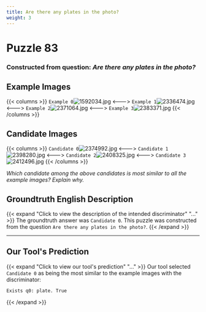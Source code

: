 ```yaml
---
title: Are there any plates in the photo?
weight: 3
---
```


# Puzzle 83
### Constructed from question: _Are there any plates in the photo?_


## Example Images
{{< columns >}}
`Example 0`![1592034.jpg](/gqa_images/1592034.jpg)
<--->
`Example 1`![2336474.jpg](/gqa_images/2336474.jpg)
<--->
`Example 2`![2371064.jpg](/gqa_images/2371064.jpg)
<--->
`Example 3`![2383371.jpg](/gqa_images/2383371.jpg)
{{< /columns >}}

## Candidate Images
{{< columns >}}
`Candidate 0`![2374992.jpg](/gqa_images/2374992.jpg)
<--->
`Candidate 1`![2398280.jpg](/gqa_images/2398280.jpg)
<--->
`Candidate 2`![2408325.jpg](/gqa_images/2408325.jpg)
<--->
`Candidate 3`![2412496.jpg](/gqa_images/2412496.jpg)
{{< /columns >}}

*Which candidate among the above candidates is most similar to all the example images? Explain why.*

## Groundtruth English Description

{{< expand "Click to view the description of the intended discriminator" "..." >}}
The groundtruth answer was `Candidate 0`. This puzzle was constructed from the question `Are there any plates in the photo?`.
{{< /expand >}}

---

## Our Tool's Prediction

{{< expand "Click to view our tool's prediction" "..." >}}
Our tool selected `Candidate 0` as being the most similar to the example images with the discriminator:
```plaintext
Exists q0: plate. True
```
{{< /expand >}}
